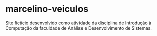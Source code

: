 # marcelino-veiculos
Site fictício desenvolvido como atividade da disciplina de Introdução à Computação da faculdade de Análise e Desenvolvimento de Sistemas.
